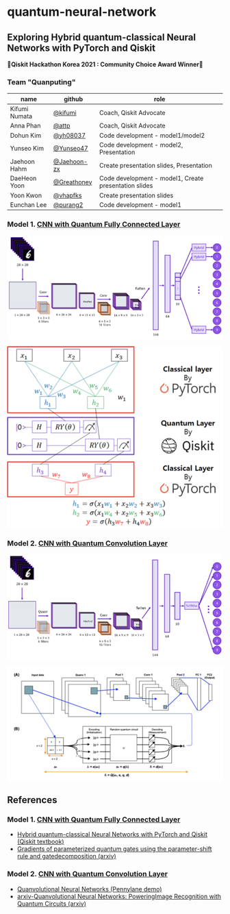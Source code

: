 # quantum-neural-network 
## Exploring Hybrid quantum-classical Neural Networks with PyTorch and Qiskit
🎉**Qiskit Hackathon Korea 2021 : Community Choice Award Winner**🎉

### Team "Quanputing"
| name | github | role |
|-------|--------|---------|
|Kifumi Numata|[@kifumi](https://github.com/kifumi)|Coach, Qiskit Advocate|
|Anna Phan|[@attp](https://github.com/attp)|Coach, Qiskit Advocate|
|Dohun Kim|[@yh08037](https://github.com/yh08037)|Code development - model1/model2|
|Yunseo Kim|[@Yunseo47](https://github.com/Yunseo47)|Code development - model2, Presentation|
|Jaehoon Hahm|[@Jaehoon-zx](https://github.com/Jaehoon-zx)|Create presentation slides, Presentation|
|DaeHeon Yoon|[@Greathoney](https://github.com/Greathoney)|Code development - model1, Create presentation slides|
|Yoon Kwon|[@vhapfks](https://github.com/vhapfks)|Create presentation slides|
|Eunchan Lee|[@purang2](https://github.com/purang2)|Code development - model1|


### Model 1. [CNN with Quantum Fully Connected Layer](https://github.com/yh08037/quantum-neural-network/tree/master/model1-fc)
![](images/model1.png)

<p align="center">
<img src="images/hybrid.png" width="600">
</p>

### Model 2. [CNN with Quantum Convolution Layer](https://github.com/yh08037/quantum-neural-network/tree/master/model2-conv)
![](images/model2.png)

![](images/quanv.png)



## References
### Model 1. [CNN with Quantum Fully Connected Layer](https://github.com/yh08037/quantum-neural-network/tree/master/model1-fc)
- [Hybrid quantum-classical Neural Networks with PyTorch and Qiskit (Qiskit textbook)](https://qiskit.org/textbook/ch-machine-learning/machine-learning-qiskit-pytorch.html)
- [Gradients of parameterized quantum gates using the parameter-shift rule and gatedecomposition (arxiv)](https://arxiv.org/pdf/1905.13311.pdf)

### Model 2. [CNN with Quantum Convolution Layer](https://github.com/yh08037/quantum-neural-network/tree/master/model2-conv)
- [Quanvolutional Neural Networks (Pennylane demo)](https://pennylane.ai/qml/demos/tutorial_quanvolution.html)
- [arxiv-Quanvolutional Neural Networks: PoweringImage Recognition with Quantum Circuits (arxiv)](https://arxiv.org/pdf/1904.04767.pdf)
